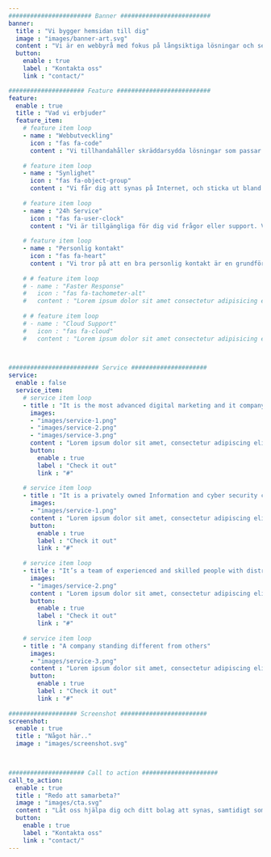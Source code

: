 ```yaml
---
####################### Banner #########################
banner:
  title : "Vi bygger hemsidan till dig"
  image : "images/banner-art.svg"
  content : "Vi är en webbyrå med fokus på långsiktiga lösningar och ser till att din webbsida blir en lönsam och vinstgivande investering. Vi hjälper dig med webbutveckling, digital marknadsföring och ser till att ditt företag får en stark närvaro online."
  button:
    enable : true
    label : "Kontakta oss"
    link : "contact/"

##################### Feature ##########################
feature:
  enable : true
  title : "Vad vi erbjuder"
  feature_item:
    # feature item loop
    - name : "Webbutveckling"
      icon : "fas fa-code"
      content : "Vi tillhandahåller skräddarsydda lösningar som passar ditt bolag, stort som litet"
      
    # feature item loop
    - name : "Synlighet"
      icon : "fas fa-object-group"
      content : "Vi får dig att synas på Internet, och sticka ut bland allt innehåll på sociala medier"
      
    # feature item loop
    - name : "24h Service"
      icon : "fas fa-user-clock"
      content : "Vi är tillgängliga för dig vid frågor eller support. Vi garanterar snabb återkoppling"
      
    # feature item loop
    - name : "Personlig kontakt"
      icon : "fas fa-heart"
      content : "Vi tror på att en bra personlig kontakt är en grundförutsättning för bra samarbete"
      
    # # feature item loop
    # - name : "Faster Response"
    #   icon : "fas fa-tachometer-alt"
    #   content : "Lorem ipsum dolor sit amet consectetur adipisicing elit quam nihil"
      
    # # feature item loop
    # - name : "Cloud Support"
    #   icon : "fas fa-cloud"
    #   content : "Lorem ipsum dolor sit amet consectetur adipisicing elit quam nihil"
      


######################### Service #####################
service:
  enable : false
  service_item:
    # service item loop
    - title : "It is the most advanced digital marketing and it company."
      images:
      - "images/service-1.png"
      - "images/service-2.png"
      - "images/service-3.png"
      content : "Lorem ipsum dolor sit amet, consectetur adipiscing elit. Consequat tristique eget amet, tempus eu at consecttur. Leo facilisi nunc viverra tellus. Ac laoreet sit vel consquat. consectetur adipiscing elit. Consequat tristique eget amet, tempus eu at consecttur. Leo facilisi nunc viverra tellus. Ac laoreet sit vel consquat."
      button:
        enable : true
        label : "Check it out"
        link : "#"
        
    # service item loop
    - title : "It is a privately owned Information and cyber security company"
      images:
      - "images/service-1.png"
      content : "Lorem ipsum dolor sit amet, consectetur adipiscing elit. Consequat tristique eget amet, tempus eu at consecttur. Leo facilisi nunc viverra tellus. Ac laoreet sit vel consquat. consectetur adipiscing elit. Consequat tristique eget amet, tempus eu at consecttur. Leo facilisi nunc viverra tellus. Ac laoreet sit vel consquat."
      button:
        enable : true
        label : "Check it out"
        link : "#"
        
    # service item loop
    - title : "It’s a team of experienced and skilled people with distributions"
      images:
      - "images/service-2.png"
      content : "Lorem ipsum dolor sit amet, consectetur adipiscing elit. Consequat tristique eget amet, tempus eu at consecttur. Leo facilisi nunc viverra tellus. Ac laoreet sit vel consquat. consectetur adipiscing elit. Consequat tristique eget amet, tempus eu at consecttur. Leo facilisi nunc viverra tellus. Ac laoreet sit vel consquat."
      button:
        enable : true
        label : "Check it out"
        link : "#"
        
    # service item loop
    - title : "A company standing different from others"
      images:
      - "images/service-3.png"
      content : "Lorem ipsum dolor sit amet, consectetur adipiscing elit. Consequat tristique eget amet, tempus eu at consecttur. Leo facilisi nunc viverra tellus. Ac laoreet sit vel consquat. consectetur adipiscing elit. Consequat tristique eget amet, tempus eu at consecttur. Leo facilisi nunc viverra tellus. Ac laoreet sit vel consquat."
      button:
        enable : true
        label : "Check it out"
        link : "#"
        
################### Screenshot ########################
screenshot:
  enable : true
  title : "Något här.."
  image : "images/screenshot.svg"

  

##################### Call to action #####################
call_to_action:
  enable : true
  title : "Redo att samarbeta?"
  image : "images/cta.svg"
  content : "Låt oss hjälpa dig och ditt bolag att synas, samtidigt som du kan fokusera vad du gör bäst"
  button:
    enable : true
    label : "Kontakta oss"
    link : "contact/"
---
```

